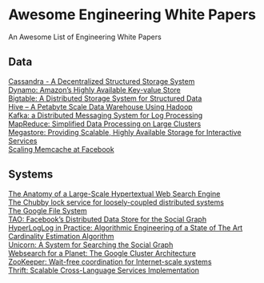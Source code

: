 # Awesome Engineering White Papers
An Awesome List of Engineering White Papers  

## Data
[Cassandra - A Decentralized Structured Storage System](http://www.cs.cornell.edu/projects/ladis2009/papers/lakshman-ladis2009.pdf)  
[Dynamo: Amazon’s Highly Available Key-value Store](https://www.allthingsdistributed.com/files/amazon-dynamo-sosp2007.pdf)  
[Bigtable: A Distributed Storage System for Structured Data](https://static.googleusercontent.com/media/research.google.com/en//archive/bigtable-osdi06.pdf)  
[Hive – A Petabyte Scale Data Warehouse Using
Hadoop](https://people.cs.kuleuven.be/~bettina.berendt/teaching/2010-11-2ndsemester/ctdb/petabyte_facebook.pdf)  
[Kafka: a Distributed Messaging System for Log Processing](http://notes.stephenholiday.com/Kafka.pdf)  
[MapReduce: Simplified Data Processing on Large Clusters](https://static.usenix.org/event/osdi04/tech/full_papers/dean/dean.pdf)  
[Megastore: Providing Scalable, Highly Available
Storage for Interactive Services](https://pdos.csail.mit.edu/archive/6.824-2012/papers/jbaker-megastore.pdf)  
[Scaling Memcache at Facebook](https://www.usenix.org/system/files/conference/nsdi13/nsdi13-final170_update.pdf&sa=U&ei=gWJjU97pOeqxsQSDkYDAAg&ved=0CBsQFjAA&usg=AFQjCNGMeuWne9ywncbgux_XiZW6lQWHNw)  

## Systems
[The Anatomy of a Large-Scale Hypertextual Web Search Engine](http://ilpubs.stanford.edu:8090/361/1/1998-8.pdf)  
[The Chubby lock service for loosely-coupled distributed systems](https://static.googleusercontent.com/media/research.google.com/en//archive/chubby-osdi06.pdf)  
[The Google File System](https://static.googleusercontent.com/media/research.google.com/en//archive/gfs-sosp2003.pdf)  
[TAO: Facebook’s Distributed Data Store for the Social Graph](https://cs.uwaterloo.ca/~brecht/courses/854-Emerging-2014/readings/data-store/tao-facebook-distributed-datastore-atc-2013.pdf)  
[HyperLogLog in Practice: Algorithmic Engineering of a State of The Art Cardinality Estimation Algorithm](http://static.googleusercontent.com/media/research.google.com/en//pubs/archive/40671.pdf)  
[Unicorn: A System for Searching the Social Graph](https://db.disi.unitn.eu//pages/VLDBProgram/pdf/industry/p871-curtiss.pdf)  
[Websearch for a Planet: The Google Cluster Architecture](http://www.eecs.harvard.edu/~dbrooks/cs246-fall2004/google.pdf)   
[ZooKeeper: Wait-free coordination for Internet-scale systems](usenix.org/legacy/event/usenix10/tech/full_papers/Hunt.pdf)  
[Thrift: Scalable Cross-Language Services Implementation](http://thrift.apache.org/static/files/thrift-20070401.pdf)  
